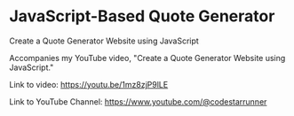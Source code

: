 # JavaScript-Based Quote Generator
Create a Quote Generator Website using JavaScript

Accompanies my YouTube video, "Create a Quote Generator Website using JavaScript."

Link to video:
https://youtu.be/1mz8zjP9lLE

Link to YouTube Channel:
https://www.youtube.com/@codestarrunner

